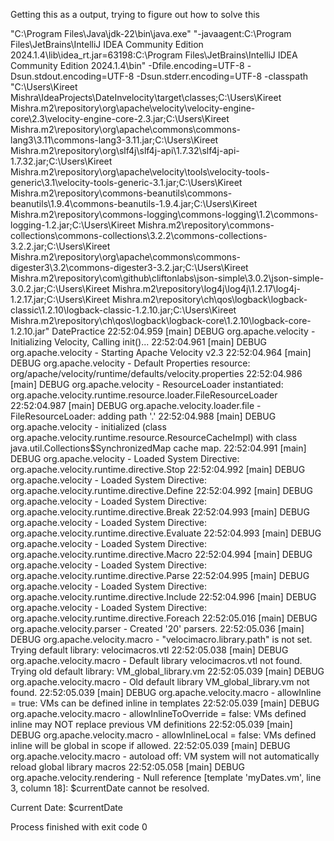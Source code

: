 Getting this as a output, trying to figure out how to solve this 



"C:\Program Files\Java\jdk-22\bin\java.exe" "-javaagent:C:\Program Files\JetBrains\IntelliJ IDEA Community Edition 2024.1.4\lib\idea_rt.jar=63198:C:\Program Files\JetBrains\IntelliJ IDEA Community Edition 2024.1.4\bin" -Dfile.encoding=UTF-8 -Dsun.stdout.encoding=UTF-8 -Dsun.stderr.encoding=UTF-8 -classpath "C:\Users\Kireet Mishra\IdeaProjects\DateInvelocity\target\classes;C:\Users\Kireet Mishra\.m2\repository\org\apache\velocity\velocity-engine-core\2.3\velocity-engine-core-2.3.jar;C:\Users\Kireet Mishra\.m2\repository\org\apache\commons\commons-lang3\3.11\commons-lang3-3.11.jar;C:\Users\Kireet Mishra\.m2\repository\org\slf4j\slf4j-api\1.7.32\slf4j-api-1.7.32.jar;C:\Users\Kireet Mishra\.m2\repository\org\apache\velocity\tools\velocity-tools-generic\3.1\velocity-tools-generic-3.1.jar;C:\Users\Kireet Mishra\.m2\repository\commons-beanutils\commons-beanutils\1.9.4\commons-beanutils-1.9.4.jar;C:\Users\Kireet Mishra\.m2\repository\commons-logging\commons-logging\1.2\commons-logging-1.2.jar;C:\Users\Kireet Mishra\.m2\repository\commons-collections\commons-collections\3.2.2\commons-collections-3.2.2.jar;C:\Users\Kireet Mishra\.m2\repository\org\apache\commons\commons-digester3\3.2\commons-digester3-3.2.jar;C:\Users\Kireet Mishra\.m2\repository\com\github\cliftonlabs\json-simple\3.0.2\json-simple-3.0.2.jar;C:\Users\Kireet Mishra\.m2\repository\log4j\log4j\1.2.17\log4j-1.2.17.jar;C:\Users\Kireet Mishra\.m2\repository\ch\qos\logback\logback-classic\1.2.10\logback-classic-1.2.10.jar;C:\Users\Kireet Mishra\.m2\repository\ch\qos\logback\logback-core\1.2.10\logback-core-1.2.10.jar" DatePractice
22:52:04.959 [main] DEBUG org.apache.velocity - Initializing Velocity, Calling init()...
22:52:04.961 [main] DEBUG org.apache.velocity - Starting Apache Velocity v2.3
22:52:04.964 [main] DEBUG org.apache.velocity - Default Properties resource: org/apache/velocity/runtime/defaults/velocity.properties
22:52:04.986 [main] DEBUG org.apache.velocity - ResourceLoader instantiated: org.apache.velocity.runtime.resource.loader.FileResourceLoader
22:52:04.987 [main] DEBUG org.apache.velocity.loader.file - FileResourceLoader: adding path '.'
22:52:04.988 [main] DEBUG org.apache.velocity - initialized (class org.apache.velocity.runtime.resource.ResourceCacheImpl) with class java.util.Collections$SynchronizedMap cache map.
22:52:04.991 [main] DEBUG org.apache.velocity - Loaded System Directive: org.apache.velocity.runtime.directive.Stop
22:52:04.992 [main] DEBUG org.apache.velocity - Loaded System Directive: org.apache.velocity.runtime.directive.Define
22:52:04.992 [main] DEBUG org.apache.velocity - Loaded System Directive: org.apache.velocity.runtime.directive.Break
22:52:04.993 [main] DEBUG org.apache.velocity - Loaded System Directive: org.apache.velocity.runtime.directive.Evaluate
22:52:04.993 [main] DEBUG org.apache.velocity - Loaded System Directive: org.apache.velocity.runtime.directive.Macro
22:52:04.994 [main] DEBUG org.apache.velocity - Loaded System Directive: org.apache.velocity.runtime.directive.Parse
22:52:04.995 [main] DEBUG org.apache.velocity - Loaded System Directive: org.apache.velocity.runtime.directive.Include
22:52:04.996 [main] DEBUG org.apache.velocity - Loaded System Directive: org.apache.velocity.runtime.directive.Foreach
22:52:05.016 [main] DEBUG org.apache.velocity.parser - Created '20' parsers.
22:52:05.036 [main] DEBUG org.apache.velocity.macro - "velocimacro.library.path" is not set. Trying default library: velocimacros.vtl
22:52:05.038 [main] DEBUG org.apache.velocity.macro - Default library velocimacros.vtl not found. Trying old default library: VM_global_library.vm
22:52:05.039 [main] DEBUG org.apache.velocity.macro - Old default library VM_global_library.vm not found.
22:52:05.039 [main] DEBUG org.apache.velocity.macro - allowInline = true: VMs can be defined inline in templates
22:52:05.039 [main] DEBUG org.apache.velocity.macro - allowInlineToOverride = false: VMs defined inline may NOT replace previous VM definitions
22:52:05.039 [main] DEBUG org.apache.velocity.macro - allowInlineLocal = false: VMs defined inline will be global in scope if allowed.
22:52:05.039 [main] DEBUG org.apache.velocity.macro - autoload off: VM system will not automatically reload global library macros
22:52:05.058 [main] DEBUG org.apache.velocity.rendering - Null reference [template 'myDates.vm', line 3, column 18]: $currentDate cannot be resolved.
<p>Current Date: $currentDate</p>


Process finished with exit code 0
